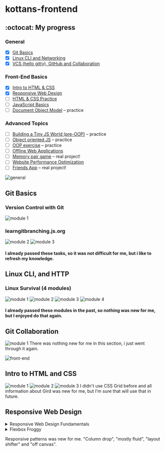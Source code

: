 # kottans-frontend
## :octocat: My progress 
### General
- [x] [Git Basics](https://github.com/kottans/frontend/blob/master/tasks/git-intro.md)<br>
- [x] [Linux CLI and Networking](https://github.com/kottans/frontend/blob/master/tasks/linux-cli-http.md)<br>
- [x] [VCS (hello gitty), GitHub and Collaboration](https://github.com/kottans/frontend/blob/master/tasks/git-collaboration.md)
### Front-End Basics
- [x] [Intro to HTML & CSS](https://github.com/kottans/frontend/blob/master/tasks/html-css-intro.md)<br>
- [x] [Responsive Web Design](https://github.com/kottans/frontend/blob/master/tasks/html-css-responsive.md)<br>
- [ ] [HTML & CSS Practice](https://github.com/kottans/frontend/blob/master/tasks/html-css-popup.md)<br>
- [ ] [JavaScript Basics](https://github.com/kottans/frontend/blob/master/tasks/js-basics.md)<br>
- [ ] [Document Object Model](https://github.com/kottans/frontend/blob/master/tasks/js-dom.md) – practice
### Advanced Topics
- [ ] [Building a Tiny JS World (pre-OOP)](https://github.com/kottans/frontend/blob/master/tasks/js-pre-oop.md) – practice<br>
- [ ] [Object oriented JS](https://github.com/kottans/frontend/blob/master/tasks/js-oop.md) – practice<br>
- [ ] [OOP exercise](https://github.com/kottans/frontend/blob/master/tasks/js-post-oop.md) – practice<br>
- [ ] [Offline Web Applications](https://github.com/kottans/frontend/blob/master/tasks/app-design-offline.md)<br>
- [ ] [Memory pair game](https://github.com/kottans/frontend/blob/master/tasks/memory-pair-game.md) – real project!<br>
- [ ] [Website Performance Optimization](https://github.com/kottans/frontend/blob/master/tasks/app-design-performance.md)<br>
- [ ] [Friends App](https://github.com/kottans/frontend/blob/master/tasks/friends-app.md) – real project!<br>

![general](img/general.jpg)

## Git Basics
### Version Control with Git
![module 1](img/01.png)
### learngitbranching.js.org
![module 2](img/02.png)
![module 3](img/03.png)

#### I already passed these tasks, so it was not difficult for me, but i like to refresh my knowledge.

## Linux CLI, and HTTP
### Linux Survival (4 modules)
![module 1](task_linux_cli/1.png)
![module 2](task_linux_cli/2.png)
![module 3](task_linux_cli/3.png)
![module 4](task_linux_cli/4.png)

#### I already passed these modules in the past, so nothing was new for me, but I enjoyed do that again.

## Git Collaboration
![module 1](task_git_collaboration/1.png)
There was nothing new for me in this section, i just went through it again.

![front-end](img/feb.jpg)

## Intro to HTML and CSS

![module 1](task_html_css_intro/1.png)
![module 2](task_html_css_intro/html.jpg)
![module 3](task_html_css_intro/css.jpg)
I didn't use CSS Grid before and all information about Gird was new for me, but I'm sure that will use that in future.

## Responsive Web Design

<details>
<summary>Responsive Web Design Fundamentals</summary>
<img src="task_responsive_web_design/responsive.jpg">
</details>

<details>
<summary>Flexbox Froggy</summary>
<img src="task_responsive_web_design/froggy.png">
</details>

Responsive patterns was new for me.
"Column drop", "mostly fluid", "layout shifter" and "off canvas".

